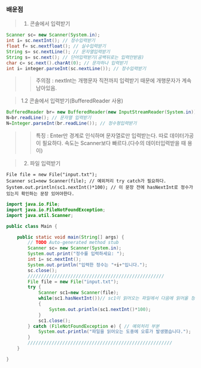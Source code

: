 ### 배운점
> 1. 콘솔에서 입력받기
```Java
Scanner sc= new Scanner(System.in);
int i= sc.nextInt(); // 정수입력받기
float f= sc.nextfloat(); // 실수입력받기
String s= sc.nextLine(); // 문자열입력받기
String s= sc.next(); // 단어입력받기(공백뒤로는 입력안받음)
char c= sc.next().charAt(0); // 문자하나 입력받기
int i= integer.parseInt(sc.nextLine()); // 정수입력받기
```
> > 주의점 : nextInt는 개행문자 직전까지 입력받기 때문에 개행문자가 계속남아있음.

> 1.2 콘솔에서 입력받기(BufferedReader 사용)
```Java
BufferedReader br= new BufferedReader(new InputStreamReader(System.in));
N=br.readLine(); // 문자열 입력받기
N=Integer.parseInt(br.readLine()); // 정수형입력받기
```
> > 특징 : Enter만 경계로 인식하며 문자열로만 입력받는다. 따로 데이터가공이 필요하다. 속도는 Scanner보다 빠르다.(다수의 데이터입력받을 때 용이)

> 2. 파일 입력받기
```
File file = new File("input.txt"); 
Scanner sc1=new Scanner(file); // 예외처리 try catch가 필요하다.
System.out.println(sc1.nextInt()*100); // 이 문장 전에 hasNextInt로 정수가 있는지 확인하는 문장 있어야한다.
```

```Java
import java.io.File;
import java.io.FileNotFoundException;
import java.util.Scanner;

public class Main {

	public static void main(String[] args) {
		// TODO Auto-generated method stub
		Scanner sc= new Scanner(System.in);
		System.out.print("정수를 입력하세요: ");
		int i= sc.nextInt();
		System.out.println("입력한 정수는 "+i+"입니다.");
		sc.close();
		///////////////////////////////////////////////////
		File file = new File("input.txt");
		try {
			Scanner sc1=new Scanner(file);
			while(sc1.hasNextInt())// sc1이 읽어오는 파일에서 다음에 읽어올 정수가 있는가
			{
				System.out.println(sc1.nextInt()*100);
			}
			sc1.close();
		} catch (FileNotFoundException e) { // 예외처리 부분
			System.out.println("파일을 읽어오는 도중에 오류가 발생했습니다.");
		} 
		//////////////////////////////////////////////////////
	}

}

```
